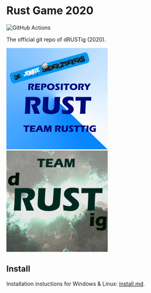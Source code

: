 # Rust Game 2020

![GitHub Actions](https://github.com/djog/Rust_Project_2020/workflows/Rust/badge.svg)

The official git repo of dRUSTig (2020).

![Our Logo](pictures/rust_repo.png)
![Our Team Logo](pictures/team_dRUSTig_small.png)

## Install

Installation instuctions for Windows & Linux: [install.md](docs/install.md).
